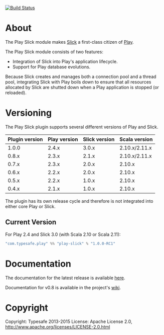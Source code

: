 [![Build Status](https://travis-ci.org/playframework/play-slick.png?branch=master)](https://travis-ci.org/playframework/play-slick)

# About

The Play Slick module makes [Slick] a first-class citizen of [Play].

The Play Slick module consists of two features:

  - Integration of Slick into Play's application lifecycle.
  - Support for Play database evolutions.

Because Slick creates and manages both a connection pool and a thread pool, integrating Slick with Play boils down to ensure that all resources allocated by Slick are shutted down when a Play application is stopped (or reloaded).

# Versioning

The Play Slick plugin supports several different versions of Play and Slick.

| Plugin version         | Play version       | Slick version       | Scala version |
|------------------------|--------------------|---------------------|---------------|
| 1.0.0                  | 2.4.x              | 3.0.x               | 2.10.x/2.11.x |
| 0.8.x                  | 2.3.x              | 2.1.x               | 2.10.x/2.11.x |
| 0.7.x                  | 2.3.x              | 2.0.x               | 2.10.x        |
| 0.6.x                  | 2.2.x              | 2.0.x               | 2.10.x        |
| 0.5.x                  | 2.2.x              | 1.0.x               | 2.10.x        |
| 0.4.x                  | 2.1.x              | 1.0.x               | 2.10.x        |

The plugin has its own release cycle and therefore is not integrated into either core Play or Slick.

[Play]: https://www.playframework.com
[Slick]: http://slick.typesafe.com

## Current Version

For Play 2.4 and Slick 3.0 (with Scala 2.10 or Scala 2.11):

```scala
"com.typesafe.play" %% "play-slick" % "1.0.0-RC1"
```

# Documentation

The documentation for the latest release is available [here](https://www.playframework.com/documentation/2.4.x/PlaySlick).

Documentation for v0.8 is available in the project's [wiki](https://github.com/playframework/play-slick/wiki).

# Copyright

Copyright: Typesafe 2013-2015
License: Apache License 2.0, http://www.apache.org/licenses/LICENSE-2.0.html